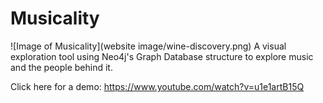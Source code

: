 # Musicality
![Image of Musicality](website image/wine-discovery.png)
A visual exploration tool using Neo4j's Graph Database structure to explore music and the people behind it. 

Click here for a demo: https://www.youtube.com/watch?v=u1e1artB15Q


